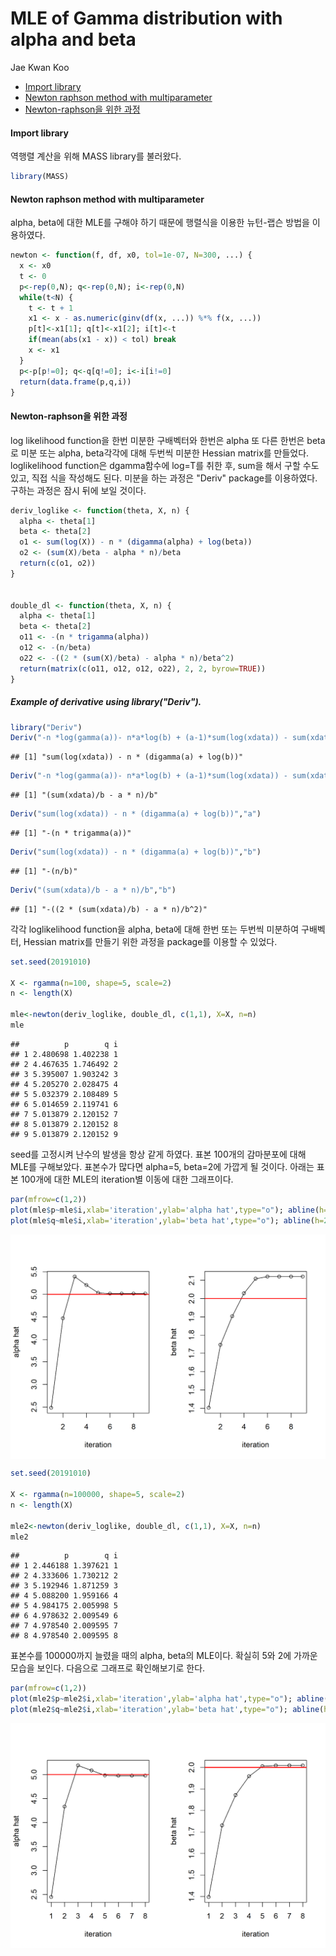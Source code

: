 MLE of Gamma distribution with alpha and beta
================
Jae Kwan Koo

-   [Import library](#import-library)
-   [Newton raphson method with multiparameter](#newton-raphson-method-with-multiparameter)
-   [Newton-raphson을 위한 과정](#newton-raphson을-위한-과정)

#### Import library

역행렬 계산을 위해 MASS library를 불러왔다.

``` r
library(MASS)
```

#### Newton raphson method with multiparameter

alpha, beta에 대한 MLE를 구해야 하기 때문에 행렬식을 이용한 뉴턴-랩슨 방법을 이용하였다.

``` r
newton <- function(f, df, x0, tol=1e-07, N=300, ...) {
  x <- x0
  t <- 0
  p<-rep(0,N); q<-rep(0,N); i<-rep(0,N)
  while(t<N) {
    t <- t + 1
    x1 <- x - as.numeric(ginv(df(x, ...)) %*% f(x, ...))
    p[t]<-x1[1]; q[t]<-x1[2]; i[t]<-t
    if(mean(abs(x1 - x)) < tol) break
    x <- x1
  }
  p<-p[p!=0]; q<-q[q!=0]; i<-i[i!=0]
  return(data.frame(p,q,i))
}
```

#### Newton-raphson을 위한 과정

log likelihood function을 한번 미분한 구배벡터와 한번은 alpha 또 다른 한번은 beta로 미분
또는 alpha, beta각각에 대해 두번씩 미분한 Hessian matrix를 만들었다.
loglikelihood function은 dgamma함수에 log=T를 취한 후, sum을 해서 구할 수도 있고, 직접 식을 작성해도 된다. 미분을 하는 과정은 "Deriv" package를 이용하였다. 구하는 과정은 잠시 뒤에 보일 것이다.

``` r
deriv_loglike <- function(theta, X, n) {
  alpha <- theta[1]
  beta <- theta[2]
  o1 <- sum(log(X)) - n * (digamma(alpha) + log(beta))
  o2 <- (sum(X)/beta - alpha * n)/beta
  return(c(o1, o2))
}


double_dl <- function(theta, X, n) {
  alpha <- theta[1]
  beta <- theta[2]
  o11 <- -(n * trigamma(alpha))
  o12 <- -(n/beta)
  o22 <- -((2 * (sum(X)/beta) - alpha * n)/beta^2)
  return(matrix(c(o11, o12, o12, o22), 2, 2, byrow=TRUE))
}
```

##### Example of derivative using library("Deriv").

``` r
library("Deriv")
Deriv("-n *log(gamma(a))- n*a*log(b) + (a-1)*sum(log(xdata)) - sum(xdata)/b","a")
```

    ## [1] "sum(log(xdata)) - n * (digamma(a) + log(b))"

``` r
Deriv("-n *log(gamma(a))- n*a*log(b) + (a-1)*sum(log(xdata)) - sum(xdata)/b","b")
```

    ## [1] "(sum(xdata)/b - a * n)/b"

``` r
Deriv("sum(log(xdata)) - n * (digamma(a) + log(b))","a")
```

    ## [1] "-(n * trigamma(a))"

``` r
Deriv("sum(log(xdata)) - n * (digamma(a) + log(b))","b")
```

    ## [1] "-(n/b)"

``` r
Deriv("(sum(xdata)/b - a * n)/b","b")
```

    ## [1] "-((2 * (sum(xdata)/b) - a * n)/b^2)"

각각 loglikelihood function을 alpha, beta에 대해 한번 또는 두번씩 미분하여 구배벡터, Hessian matrix를 만들기 위한 과정을 package를 이용할 수 있었다.

``` r
set.seed(20191010)

X <- rgamma(n=100, shape=5, scale=2)
n <- length(X)        

mle<-newton(deriv_loglike, double_dl, c(1,1), X=X, n=n)
mle
```

    ##          p        q i
    ## 1 2.480698 1.402238 1
    ## 2 4.467635 1.746492 2
    ## 3 5.395007 1.903242 3
    ## 4 5.205270 2.028475 4
    ## 5 5.032379 2.108489 5
    ## 6 5.014659 2.119741 6
    ## 7 5.013879 2.120152 7
    ## 8 5.013879 2.120152 8
    ## 9 5.013879 2.120152 9

seed를 고정시켜 난수의 발생을 항상 같게 하였다. 표본 100개의 감마분포에 대해 MLE를 구해보았다.
표본수가 많다면 alpha=5, beta=2에 가깝게 될 것이다.
아래는 표본 100개에 대한 MLE의 iteration별 이동에 대한 그래프이다.

``` r
par(mfrow=c(1,2))
plot(mle$p~mle$i,xlab='iteration',ylab='alpha hat',type="o"); abline(h=5,col='red',lwd=2)
plot(mle$q~mle$i,xlab='iteration',ylab='beta hat',type="o"); abline(h=2,col='red',lwd=2)
```

<img src="Gamma-distribution-Newton-raphson-method-in-r_files/figure-markdown_github/unnamed-chunk-6-1.png" style="display: block; margin: auto;" />

``` r
set.seed(20191010)

X <- rgamma(n=100000, shape=5, scale=2)
n <- length(X)        

mle2<-newton(deriv_loglike, double_dl, c(1,1), X=X, n=n)
mle2
```

    ##          p        q i
    ## 1 2.446188 1.397621 1
    ## 2 4.333606 1.730212 2
    ## 3 5.192946 1.871259 3
    ## 4 5.088200 1.959166 4
    ## 5 4.984175 2.005998 5
    ## 6 4.978632 2.009549 6
    ## 7 4.978540 2.009595 7
    ## 8 4.978540 2.009595 8

표본수를 100000까지 늘렸을 때의 alpha, beta의 MLE이다. 확실히 5와 2에 가까운 모습을 보인다.
다음으로 그래프로 확인해보기로 한다.

``` r
par(mfrow=c(1,2))
plot(mle2$p~mle2$i,xlab='iteration',ylab='alpha hat',type="o"); abline(h=5,col='red',lwd=2)
plot(mle2$q~mle2$i,xlab='iteration',ylab='beta hat',type="o"); abline(h=2,col='red',lwd=2)
```

<img src="Gamma-distribution-Newton-raphson-method-in-r_files/figure-markdown_github/unnamed-chunk-8-1.png" style="display: block; margin: auto;" />
